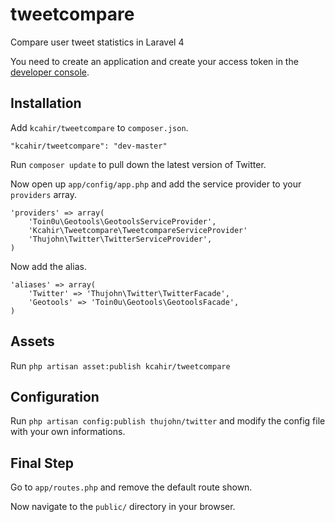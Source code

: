 tweetcompare
============

Compare user tweet statistics in Laravel 4

You need to create an application and create your access token in the [developer console](https://dev.twitter.com/).


## Installation

Add `kcahir/tweetcompare` to `composer.json`.

    "kcahir/tweetcompare": "dev-master"

Run `composer update` to pull down the latest version of Twitter.

Now open up `app/config/app.php` and add the service provider to your `providers` array.

    'providers' => array(
	    'Toin0u\Geotools\GeotoolsServiceProvider',
		'Kcahir\Tweetcompare\TweetcompareServiceProvider'
        'Thujohn\Twitter\TwitterServiceProvider',
    )

Now add the alias.

    'aliases' => array(
        'Twitter' => 'Thujohn\Twitter\TwitterFacade',
        'Geotools' => 'Toin0u\Geotools\GeotoolsFacade',
    )

## Assets

Run `php artisan asset:publish kcahir/tweetcompare`

## Configuration

Run `php artisan config:publish thujohn/twitter` and modify the config file with your own informations.

## Final Step

Go to `app/routes.php` and remove the default route shown.

Now navigate to the `public/` directory in your browser.